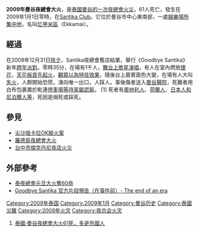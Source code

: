 **2009年曼谷夜總會大火**，是[泰國](https://zh.wikipedia.org/wiki/泰國 "wikilink")[曼谷的一次](../Page/曼谷.md "wikilink")[夜總會](../Page/夜總會.md "wikilink")[火災](../Page/火災.md "wikilink")，61人死亡，發生在2009年1月1日零時，在[Santika
Club](https://zh.wikipedia.org/wiki/Santika_Club "wikilink")。它位於曼谷市中心東南部，一處[娛樂場所集中地](https://zh.wikipedia.org/wiki/娛樂場所 "wikilink")，名叫[忆甲米區](https://zh.wikipedia.org/wiki/忆甲米區 "wikilink")（Ekkamai）。

## 經過

在2008年12月31日[除夕](../Page/除夕.md "wikilink")，Santika夜總會舊店結業，舉行《Goodbye
Santika》新年[跨年](https://zh.wikipedia.org/wiki/跨年 "wikilink")[派對](../Page/派對.md "wikilink")。零時35分，在場有1千人，[舞台上歌星演唱](https://zh.wikipedia.org/wiki/舞台 "wikilink")，有人在室內燃放[煙花](https://zh.wikipedia.org/wiki/煙花 "wikilink")，[天花板首先起火](https://zh.wikipedia.org/wiki/天花板 "wikilink")，[觀眾以為](https://zh.wikipedia.org/wiki/觀眾 "wikilink")[特技效果](https://zh.wikipedia.org/wiki/特技 "wikilink")，隨後台上嘉賓面色大變，在場有人大叫[失火](https://zh.wikipedia.org/wiki/失火 "wikilink")，人群開始恐慌，湧向唯一出口，人踩人。事後傷者送入[曼谷醫院](https://zh.wikipedia.org/wiki/曼谷醫院 "wikilink")，死難者用白布包裹置於毗連[停車場等待](../Page/停車場.md "wikilink")[家屬](https://zh.wikipedia.org/wiki/家屬 "wikilink")[認屍](https://zh.wikipedia.org/wiki/認屍 "wikilink")。
\[1\]
死者有[奧地利人](../Page/奧地利人.md "wikilink")、[荷蘭人](../Page/荷蘭人.md "wikilink")、[日本人和](../Page/日本人.md "wikilink")[尼泊爾人等](https://zh.wikipedia.org/wiki/尼泊爾人 "wikilink")，死因是焗死或踩死。

## 參見

  - [尖沙咀卡拉OK縱火案](../Page/尖沙咀卡拉OK縱火案.md "wikilink")
  - [羅德島夜總會大火](https://zh.wikipedia.org/wiki/羅德島夜總會大火 "wikilink")
  - [台中市傑克丹尼夜店火災](../Page/台中市傑克丹尼夜店火災.md "wikilink")

## 外部參考

  - [泰夜總會元旦大火奪60命](http://hk.news.yahoo.com/article/090101/3/a0dl.html)
  - [Goodbye Santika 官方片段預告（在事件前）- The end of an
    era](http://hk.youtube.com/watch?v=zzahVMDBXkY)

[Category:2009年泰国](https://zh.wikipedia.org/wiki/Category:2009年泰国 "wikilink")
[Category:2009年1月](https://zh.wikipedia.org/wiki/Category:2009年1月 "wikilink")
[Category:曼谷历史](https://zh.wikipedia.org/wiki/Category:曼谷历史 "wikilink")
[Category:泰國災難](https://zh.wikipedia.org/wiki/Category:泰國災難 "wikilink")
[Category:2009年火灾](https://zh.wikipedia.org/wiki/Category:2009年火灾 "wikilink")
[Category:夜总会火灾](https://zh.wikipedia.org/wiki/Category:夜总会火灾 "wikilink")

1.  [泰國·曼谷夜總會大火61死，多是外國人](http://news.sina.com/int/sinchewdaily/105-000-102-101/2009-01-01/20473533538.html)